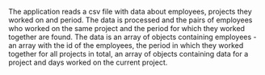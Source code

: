 Тhe application reads a csv file with data about employees, projects they worked on and period. The data is processed and the pairs of employees who worked on the same project and the period for which they worked together are found. The data is an array of objects containing employees - an array with the id of the employees, the period in which they worked together for all projects in total, an array of objects containing data for a project and days worked on the current project.
